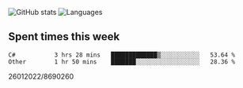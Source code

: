 ![GitHub stats](https://github-readme-stats.vercel.app/api?username=emipa606&theme=github_dark&show_icons=true) 
![Languages](https://github-readme-stats.vercel.app/api/top-langs/?username=emipa606&theme=github_dark&layout=compact)

## Spent times this week
<!--START_SECTION:waka-->

```text
C#           3 hrs 28 mins   █████████████▒░░░░░░░░░░░   53.64 %
Other        1 hr 50 mins    ███████░░░░░░░░░░░░░░░░░░   28.36 %
```

<!--END_SECTION:waka-->


26012022/8690260
